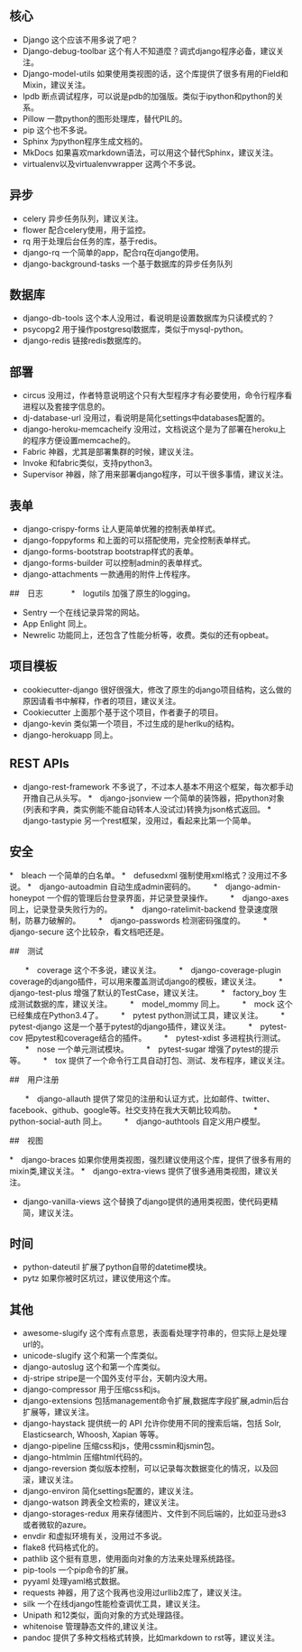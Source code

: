## 核心

   * Django 这个应该不用多说了吧？
   * Django-debug-toolbar 这个有人不知道麼？调式django程序必备，建议关注。
   * Django-model-utils 如果使用类视图的话，这个库提供了很多有用的Field和Mixin，建议关注。
   * Ipdb 断点调试程序，可以说是pdb的加强版。类似于ipython和python的关系。
   * Pillow 一款python的图形处理库，替代PIL的。
   * pip 这个也不多说。
   * Sphinx 为python程序生成文档的。
   * MkDocs 如果喜欢markdown语法，可以用这个替代Sphinx，建议关注。
   * virtualenv以及virtualenvwrapper 这两个不多说。
   
## 异步

   * celery 异步任务队列，建议关注。
   * flower 配合celery使用，用于监控。
   * rq 用于处理后台任务的库，基于redis。
   * django-rq 一个简单的app，配合rq在django使用。
   * django-background-tasks 一个基于数据库的异步任务队列
   
## 数据库

   * django-db-tools 这个本人没用过，看说明是设置数据库为只读模式的？
   * psycopg2 用于操作postgresql数据库，类似于mysql-python。
   * django-redis 链接redis数据库的。

## 部署

   * circus 没用过，作者特意说明这个只有大型程序才有必要使用，命令行程序看进程以及套接字信息的。
   * dj-database-url 没用过，看说明是简化settings中databases配置的。
   * django-heroku-memcacheify 没用过，文档说这个是为了部署在heroku上的程序方便设置memcache的。
   * Fabric 神器，尤其是部署集群的时候，建议关注。
   * Invoke 和fabric类似，支持python3。
   * Supervisor 神器，除了用来部署django程序，可以干很多事情，建议关注。

## 表单

   * django-crispy-forms 让人更简单优雅的控制表单样式。
   * django-foppyforms 和上面的可以搭配使用，完全控制表单样式。
   * django-forms-bootstrap bootstrap样式的表单。
   * django-forms-builder 可以控制admin的表单样式。
   * django-attachments 一款通用的附件上传程序。

##　日志
　　　
   *　logutils 加强了原生的logging。
   * Sentry 一个在线记录异常的网站。
   * App Enlight 同上。
   * Newrelic 功能同上，还包含了性能分析等，收费。类似的还有opbeat。

## 项目模板

   * cookiecutter-django 很好很强大，修改了原生的django项目结构，这么做的原因请看书中解释，作者的项目，建议关注。
   * Cookiecutter 上面那个基于这个项目，作者妻子的项目。
   * django-kevin 类似第一个项目，不过生成的是herlku的结构。
   * django-herokuapp 同上。

## REST APIs

   * django-rest-framework 不多说了，不过本人基本不用这个框架，每次都手动开撸自己从头写。
   *　django-jsonview 一个简单的装饰器，把python对象(列表和字典，类实例能不能自动转本人没试过)转换为json格式返回。
   *　django-tastypie 另一个rest框架，没用过，看起来比第一个简单。

## 安全
   
   *　bleach 一个简单的白名单。
   *　defusedxml 强制使用xml格式？没用过不多说。
   *　django-autoadmin 自动生成admin密码的。
　　*　django-admin-honeypot 一个假的管理后台登录界面，并记录登录操作。
　　*　django-axes 同上，记录登录失败行为的。
　　*　django-ratelimit-backend 登录速度限制，防暴力破解的。
　　*　django-passwords 检测密码强度的。
　　*　django-secure 这个比较杂，看文档吧还是。

##　测试

　　*　coverage 这个不多说，建议关注。
　　*　django-coverage-plugin coverage的django插件，可以用来覆盖测试django的模板，建议关注。
　　*　django-test-plus 增强了默认的TestCase，建议关注。
　　*　factory_boy 生成测试数据的库，建议关注。
　　*　model_mommy 同上。
　　*　mock 这个已经集成在Python3.4了。
　　*　pytest python测试工具，建议关注。
　　*　pytest-django 这是一个基于pytest的django插件，建议关注。
　　*　pytest-cov 把pytest和coverage结合的插件。
　　*　pytest-xdist 多进程执行测试。
　　*　nose 一个单元测试模块。
　　*　pytest-sugar 增强了pytest的提示等。
　　*　tox 提供了一个命令行工具自动打包、测试、发布程序，建议关注。

##　用户注册

　　*　django-allauth 提供了常见的注册和认证方式，比如邮件、twitter、facebook、github、google等。社交支持在我大天朝比较鸡肋。
　　*　python-social-auth 同上。
　　*　django-authtools 自定义用户模型。

##　视图
   
   *　django-braces 如果你使用类视图，强烈建议使用这个库，提供了很多有用的mixin类,建议关注。
   *　django-extra-views 提供了很多通用类视图，建议关注。
   * django-vanilla-views 这个替换了django提供的通用类视图，使代码更精简，建议关注。

## 时间

   * python-dateutil 扩展了python自带的datetime模块。
   * pytz 如果你被时区坑过，建议使用这个库。

## 其他
   
   * awesome-slugify 这个库有点意思，表面看处理字符串的，但实际上是处理url的。
   * unicode-slugify 这个和第一个库类似。
   * django-autoslug 这个和第一个库类似。
   * dj-stripe stripe是一个国外支付平台，天朝内没大用。
   * django-compressor 用于压缩css和js。
   * django-extensions 包括management命令扩展,数据库字段扩展,admin后台扩展等，建议关注。
   * django-haystack 提供统一的 API 允许你使用不同的搜索后端，包括 Solr, Elasticsearch, Whoosh, Xapian 等等。
   * django-pipeline 压缩css和js，使用cssmin和jsmin包。
   * django-htmlmin 压缩html代码的。
   * django-reversion 类似版本控制，可以记录每次数据变化的情况，以及回滚，建议关注。
   * django-environ 简化settings配置的，建议关注。
   * django-watson 跨表全文检索的，建议关注。
   * django-storages-redux 用来存储图片、文件到不同后端的，比如亚马逊s3或者微软的azure。
   * envdir 和虚拟环境有关，没用过不多说。
   * flake8 代码格式化的。
   * pathlib 这个挺有意思，使用面向对象的方法来处理系统路径。
   * pip-tools 一个pip命令的扩展。 
   * pyyaml 处理yaml格式数据。
   * requests 神器，用了这个我再也没用过urllib2库了，建议关注。
   * silk 一个在线django性能检查调优工具，建议关注。
   * Unipath 和12类似，面向对象的方式处理路径。
   * whitenoise 管理静态文件的,建议关注。
   * pandoc 提供了多种文档格式转换，比如markdown to rst等，建议关注。
   
   
   
